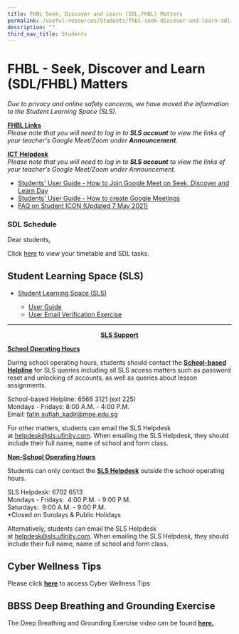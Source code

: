 ```yaml
---
title: FHBL Seek, Discover and Learn (SDL,FHBL) Matters
permalink: /useful-resources/Students/fhbl-seek-discover-and-learn-sdl-fhbl-matters/
description: ""
third_nav_title: Students
---
```

# FHBL - Seek, Discover and Learn (SDL/FHBL) Matters

_Due to privacy and online safety concerns, we have moved the information to the Student Learning Space (SLS)._

**<u>FHBL Links</u>**  
_Please note that you will need to log in to **SLS account** to view the links of your teacher's Google Meet/Zoom under **Announcement**._  

**<u>ICT Helpdesk</u>**  
_Please note that you will need to log in to **SLS account** to view the links of your teacher's Google Meet/Zoom under Announcement._

*   <a href="/files/Useful%20Resources/Students/FHBL/Students%20User%20Guide%20How%20to%20Join%20Google%20Meet%20on%20Home%20Based%20Learning%20Day.pdf" target="_blank">Students' User Guide - How to Join Google Meet on Seek, Discover and Learn Day</a>
*   <a href="/files/Useful%20Resources/Students/FHBL/Students%20User%20Guide%20-%20How%20to%20create%20Google%20Meetings.pdf" target="_blank">Students' User Guide - How to create Google Meetings</a>
*   <a href="/files/Useful%20Resources/Students/FHBL/FAQs%20on%20Student%20iCON%20updated%207%20May%202021.pdf" target="_blank">FAQ on Student ICON (Updated 7 May 2021)</a>

### SDL Schedule

Dear students,   
  
Click <a href="https://sites.google.com/moe.edu.sg/bbss-student-link/sdl-matters/summary-tasks" target="_blank">here</a> to view your timetable and SDL tasks.  

## Student Learning Space (SLS)


*  <a href="https://learning.moe.edu.sg/" target="_blank">Student Learning Space (SLS)</a> 

    *   <a href="https://static.learning.moe.edu.sg/UserGuide/login-troubleshooting.html" target="_blank">User Guide</a> 
    *   <a href="/files/Useful%20Resources/Students/FHBL/SLS%20EMAIL%20VERIFICATION%20EXERCISE.pdf" target="_blank">User Email Verification Exercise</a>


* * *

<center><b><u>SLS Support</u></b></center>

<b><u>School Operating Hours</u></b>

During school operating hours, students should contact the <b><u>School-based Helpline</u></b> for SLS queries including all SLS access matters such as password reset and unlocking of accounts, as well as queries about lesson assignments.

  

School-based Helpline: 6566 3121 (ext 225)   
Mondays - Fridays: 8:00 A.M. - 4:00 P.M.   
Email: [fatin sufiah\_kadir@moe.edu.sg](http://fatin%20sufiah_kadir@moe.edu.sg/)

  

For other matters, students can email the SLS Helpdesk at [helpdesk@sls.ufinity.com](mailto:helpdesk@sls.ufinity.com). When emailing the SLS Helpdesk, they should include their full name, name of school and form class.


<b><u>Non-School Operating Hours</u></b>

Students can only contact the <b><u>SLS Helpdesk</u></b> outside the school operating hours.

SLS Helpdesk: 6702 6513  
Mondays - Fridays:  4:00 P.M. - 9:00 P.M.  
Saturdays:  9:00 A.M. - 9:00 P.M.  
\*Closed on Sundays & Public Holidays


Alternatively, students can email the SLS Helpdesk at [helpdesk@sls.ufinity.com](mailto:helpdesk@sls.ufinity.com). When emailing the SLS Helpdesk, they should include their full name, name of school and form class.

## Cyber Wellness Tips

Please click **[here](https://bukitbatoksec.moe.edu.sg/our-bbss-experience/bbss-student-wellbeing/students/cyber-wellness-tips)** to access Cyber Wellness Tips

## BBSS Deep Breathing and Grounding Exercise

The Deep Breathing and Grounding Exercise video can be found [**here.**](https://bukitbatoksec.moe.edu.sg/useful-resources/students/BBSS-Deep-Breathing-and-Grounding-Exercise)